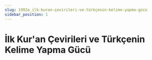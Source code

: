 ```yaml
---
slug: 1992a_ilk-kuran-çevirileri-ve-türkçenin-kelime-yapma-gücü
sidebar_position: 1
---
```


# İlk Kur'an Çevirileri ve Türkçenin Kelime Yapma Gücü